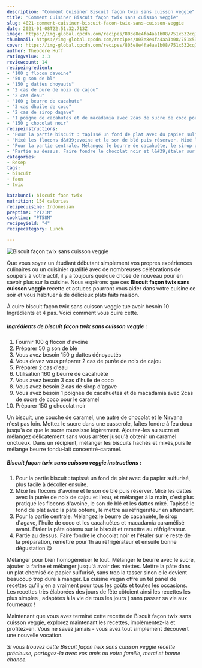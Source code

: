 ```yaml
---
description: "Comment Cuisiner Biscuit façon twix sans cuisson veggie"
title: "Comment Cuisiner Biscuit façon twix sans cuisson veggie"
slug: 4021-comment-cuisiner-biscuit-facon-twix-sans-cuisson-veggie
date: 2021-01-08T22:51:32.713Z
image: https://img-global.cpcdn.com/recipes/803e8e4fa4aa1b08/751x532cq70/biscuit-facon-twix-sans-cuisson-veggie-photo-principale-de-la-recette.jpg
thumbnail: https://img-global.cpcdn.com/recipes/803e8e4fa4aa1b08/751x532cq70/biscuit-facon-twix-sans-cuisson-veggie-photo-principale-de-la-recette.jpg
cover: https://img-global.cpcdn.com/recipes/803e8e4fa4aa1b08/751x532cq70/biscuit-facon-twix-sans-cuisson-veggie-photo-principale-de-la-recette.jpg
author: Theodore Huff
ratingvalue: 3.3
reviewcount: 14
recipeingredient:
- "100 g flocon davoine"
- "50 g son de bl"
- "150 g dattes dnoyauts"
- "2 cas de pure de noix de cajou"
- "2 cas deau"
- "160 g beurre de cacahute"
- "3 cas dhuile de coco"
- "2 cas de sirop dagave"
- "1 poigne de cacahutes et de macadamia avec 2cas de sucre de coco pour le caramel"
- "150 g chocolat noir"
recipeinstructions:
- "Pour la partie biscuit : tapissé un fond de plat avec du papier sulfurisé, plus facile à décoller ensuite."
- "Mixé les flocons d&#39;avoine et le son de blé puis réserver. Mixé les dattes avec la purée de noix de cajou et l&#39;eau, et mélanger à la main, c&#39;est plus pratique les flocons d&#39;avoine, le son de blé et les dattes mixé. Tapissé le fond de plat avec la pâte obtenu, le mettre au réfrigérateur en attendant."
- "Pour la partie centrale. Mélangez le beurre de cacahuète, le sirop d&#39;agave, l&#39;huile de coco et les cacahuètes et macadamia caramélisé avant. Étaler la pâte obtenu sur le biscuit et remettre au réfrigérateur."
- "Partie au dessus. Faire fondre le chocolat noir et l&#39;étaler sur le reste de la préparation, remettre pour 1h au réfrigérateur et ensuite bonne dégustation 😋"
categories:
- Resep
tags:
- biscuit
- faon
- twix

katakunci: biscuit faon twix 
nutrition: 154 calories
recipecuisine: Indonesian
preptime: "PT21M"
cooktime: "PT58M"
recipeyield: "4"
recipecategory: Lunch

---
```



![Biscuit façon twix sans cuisson veggie](https://img-global.cpcdn.com/recipes/803e8e4fa4aa1b08/751x532cq70/biscuit-facon-twix-sans-cuisson-veggie-photo-principale-de-la-recette.jpg)

Que vous soyez un étudiant débutant simplement vos propres expériences culinaires ou un cuisinier qualifié avec de nombreuses célébrations de soupers à votre actif, il y a toujours quelque chose de nouveau pour en savoir plus sur la cuisine. Nous espérons que ces <strong> Biscuit façon twix sans cuisson veggie </strong> recette et astuces pourront vous aider dans votre cuisine ce soir et vous habituer à de délicieux plats faits maison.

<!--inarticleads1-->

À cuire biscuit façon twix sans cuisson veggie tue avoir besoin 10 Ingrédients et 4 pas. Voici comment vous cuire cette.

##### Ingrédients de biscuit façon twix sans cuisson veggie :

1. Fournir 100 g flocon d&#39;avoine
1. Préparer 50 g son de blé
1. Vous avez besoin 150 g dattes dénoyautés
1. Vous devez vous préparer 2 cas de purée de noix de cajou
1. Préparer 2 cas d&#39;eau
1. Utilisation 160 g beurre de cacahuète
1. Vous avez besoin 3 cas d&#39;huile de coco
1. Vous avez besoin 2 cas de sirop d&#39;agave
1. Vous avez besoin 1 poignée de cacahuètes et de macadamia avec 2cas de sucre de coco pour le caramel
1. Préparer 150 g chocolat noir


Un biscuit, une couche de caramel, une autre de chocolat et le Nirvana n&#39;est pas loin. Mettez le sucre dans une casserole, faîtes fondre à feu doux jusqu&#39;à ce que le sucre roussisse légèrement. Ajoutez-les au sucre et mélangez délicatement sans vous arrêter jusqu&#39;à obtenir un caramel onctueux. Dans un récipient, mélanger les biscuits hachés et mixés,puis le mélange beurre fondu-lait concentré-caramel. 

<!--inarticleads2-->

##### Biscuit façon twix sans cuisson veggie instructions :

1. Pour la partie biscuit : tapissé un fond de plat avec du papier sulfurisé, plus facile à décoller ensuite.
1. Mixé les flocons d&#39;avoine et le son de blé puis réserver. Mixé les dattes avec la purée de noix de cajou et l&#39;eau, et mélanger à la main, c&#39;est plus pratique les flocons d&#39;avoine, le son de blé et les dattes mixé. Tapissé le fond de plat avec la pâte obtenu, le mettre au réfrigérateur en attendant.
1. Pour la partie centrale. Mélangez le beurre de cacahuète, le sirop d&#39;agave, l&#39;huile de coco et les cacahuètes et macadamia caramélisé avant. Étaler la pâte obtenu sur le biscuit et remettre au réfrigérateur.
1. Partie au dessus. Faire fondre le chocolat noir et l&#39;étaler sur le reste de la préparation, remettre pour 1h au réfrigérateur et ensuite bonne dégustation 😋


Mélanger pour bien homogénéiser le tout. Mélanger le beurre avec le sucre, ajouter la farine et mélanger jusqu&#39;à avoir des miettes. Mettre la pâte dans un plat chemisé de papier sulfurisé, sans trop la tasser sinon elle devient beaucoup trop dure à manger. La cuisine vegan offre un tel panel de recettes qu&#39;il y en a vraiment pour tous les goûts et toutes les occasions. Les recettes très élaborées des jours de fête côtoient ainsi les recettes les plus simples , adaptées à la vie de tous les jours ( sans passer sa vie aux fourneaux ! 

<!--inarticleads1-->

<p>
Maintenant que vous avez terminé cette recette de Biscuit façon twix sans cuisson veggie, explorez maintenant les recettes, implémentez-la et profitez-en. Vous ne savez jamais - vous avez tout simplement découvert une nouvelle vocation.
</p>

<p>
<i>Si vous trouvez cette Biscuit façon twix sans cuisson veggie recette précieuse, partagez-la avec vos amis ou votre famille, merci et bonne chance.</i>
</p>
